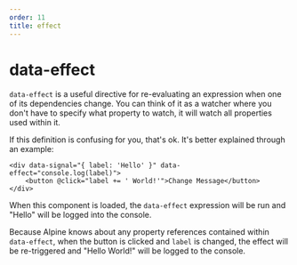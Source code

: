 ```yaml
---
order: 11
title: effect
---
```


# data-effect

`data-effect` is a useful directive for re-evaluating an expression when one of its dependencies change. You can think of it as a watcher where you don't have to specify what property to watch, it will watch all properties used within it.

If this definition is confusing for you, that's ok. It's better explained through an example:

```alpine
<div data-signal="{ label: 'Hello' }" data-effect="console.log(label)">
    <button @click="label += ' World!'">Change Message</button>
</div>
```

When this component is loaded, the `data-effect` expression will be run and "Hello" will be logged into the console.

Because Alpine knows about any property references contained within `data-effect`, when the button is clicked and `label` is changed, the effect will be re-triggered and "Hello World!" will be logged to the console.
